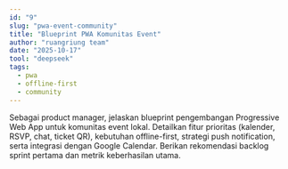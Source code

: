 ```yaml
---
id: "9"
slug: "pwa-event-community"
title: "Blueprint PWA Komunitas Event"
author: "ruangriung team"
date: "2025-10-17"
tool: "deepseek"
tags:
  - pwa
  - offline-first
  - community
---
```

Sebagai product manager, jelaskan blueprint pengembangan Progressive Web App untuk komunitas event lokal. Detailkan fitur prioritas (kalender, RSVP, chat, ticket QR), kebutuhan offline-first, strategi push notification, serta integrasi dengan Google Calendar. Berikan rekomendasi backlog sprint pertama dan metrik keberhasilan utama.
